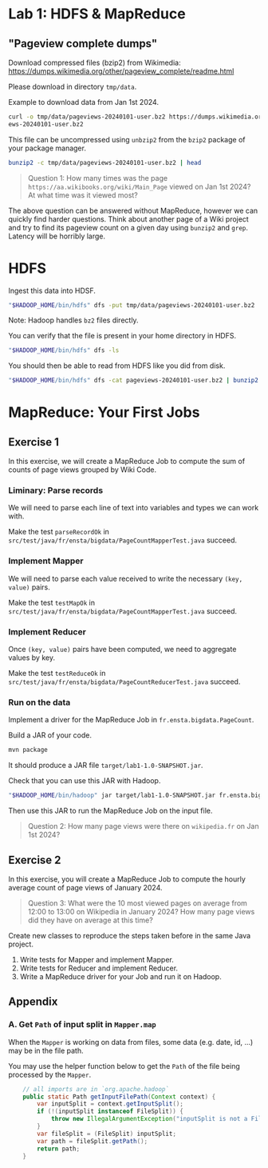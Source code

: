 # Lab 1: HDFS & MapReduce

## "Pageview complete dumps"

Download compressed files (bzip2) from Wikimedia: <https://dumps.wikimedia.org/other/pageview_complete/readme.html>

Please download in directory `tmp/data`.

Example to download data from Jan 1st 2024.

```sh
curl -o tmp/data/pageviews-20240101-user.bz2 https://dumps.wikimedia.org/other/pageview_complete/2024/2024-01/pagevi
ews-20240101-user.bz2
```

This file can be uncompressed using `unbzip2` from the `bzip2` package of your package manager.

```sh
bunzip2 -c tmp/data/pageviews-20240101-user.bz2 | head
```

> Question 1: How many times was the page `https://aa.wikibooks.org/wiki/Main_Page` viewed on Jan 1st 2024? At what time was it viewed most?

The above question can be answered without MapReduce, however we can quickly find harder questions.
Think about another page of a Wiki project and try to find its pageview count on a given day using `bunzip2` and `grep`. Latency will be horribly large.

# HDFS

Ingest this data into HDSF.

```sh
"$HADOOP_HOME/bin/hdfs" dfs -put tmp/data/pageviews-20240101-user.bz2
```

Note: Hadoop handles `bz2` files directly.

You can verify that the file is present in your home directory in HDFS.

```sh
"$HADOOP_HOME/bin/hdfs" dfs -ls
```

You should then be able to read from HDFS like you did from disk.

```sh
"$HADOOP_HOME/bin/hdfs" dfs -cat pageviews-20240101-user.bz2 | bunzip2 -c | head
```

# MapReduce: Your First Jobs

## Exercise 1

In this exercise, we will create a MapReduce Job to compute the sum of counts of page views grouped by Wiki Code.

### Liminary: Parse records

We will need to parse each line of text into variables and types we can work with.

Make the test `parseRecordOk` in `src/test/java/fr/ensta/bigdata/PageCountMapperTest.java` succeed.

### Implement Mapper

We will need to parse each value received to write the necessary `(key, value)` pairs.

Make the test `testMapOk` in `src/test/java/fr/ensta/bigdata/PageCountMapperTest.java` succeed.

### Implement Reducer

Once `(key, value)` pairs have been computed, we need to aggregate values by key.

Make the test `testReduceOk` in `src/test/java/fr/ensta/bigdata/PageCountReducerTest.java` succeed.

### Run on the data

Implement a driver for the MapReduce Job in `fr.ensta.bigdata.PageCount`.

Build a JAR of your code.

```sh
mvn package
```

It should produce a JAR file `target/lab1-1.0-SNAPSHOT.jar`.

Check that you can use this JAR with Hadoop.

```sh
"$HADOOP_HOME/bin/hadoop" jar target/lab1-1.0-SNAPSHOT.jar fr.ensta.bigdata.PageCount
```

Then use this JAR to run the MapReduce Job on the input file.

> Question 2: How many page views were there on `wikipedia.fr` on Jan 1st 2024?

## Exercise 2

In this exercise, you will create a MapReduce Job to compute the hourly average count of page views of January 2024.

> Question 3: What were the 10 most viewed pages on average from 12:00 to 13:00 on Wikipedia in January 2024? How many page views did they have on average at this time?

Create new classes to reproduce the steps taken before in the same Java project.

1. Write tests for Mapper and implement Mapper.
2. Write tests for Reducer and implement Reducer.
3. Write a MapReduce driver for your Job and run it on Hadoop.

## Appendix

### A. Get `Path` of input split in `Mapper.map`

When the `Mapper` is working on data from files, some data (e.g. date, id, ...) may be in the file path.

You may use the helper function below to get the `Path` of the file being processed by the `Mapper`.

```java
    // all imports are in `org.apache.hadoop`
    public static Path getInputFilePath(Context context) {
        var inputSplit = context.getInputSplit();
        if (!(inputSplit instanceof FileSplit)) {
            throw new IllegalArgumentException("inputSplit is not a FileSplit");
        }
        var fileSplit = (FileSplit) inputSplit;
        var path = fileSplit.getPath();
        return path;
    }
```
